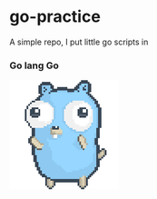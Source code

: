 # go-practice
A simple repo, I put little go scripts in

### Go lang Go
![gopher is dancing](./static/dancing-gopher.gif)
